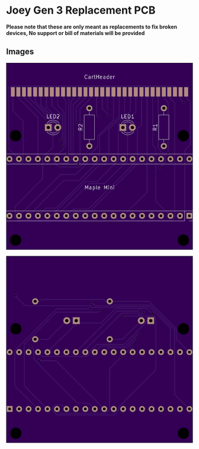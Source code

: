 # Joey Gen 3 Replacement PCB

**Please note that these are only meant as replacements to fix broken devices, No support or bill of materials will be provided**


## Images

![](Front.png)

![](Back.png)
